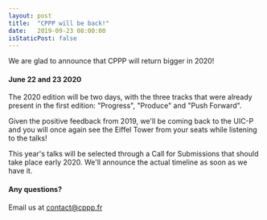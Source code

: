 ```yaml
---
layout: post
title:  "CPPP will be back!"
date:   2019-09-23 08:00:00
isStaticPost: false
---
```


We are glad to announce that CPPP will return bigger in 2020!

#### June 22 and 23 2020

The 2020 edition will be two days, with the three tracks that were already present in the first edition: "Progress", "Produce" and "Push Forward".

Given the positive feedback from 2019, we'll be coming back to the UIC-P and you will once again see the Eiffel Tower from your seats while listening to the talks!

This year's talks will be selected through a Call for Submissions that should take place early 2020. We'll announce the actual timeline as soon as we have it.

#### Any questions? 

Email us at [contact@cppp.fr](mailto:contact@cppp.fr)